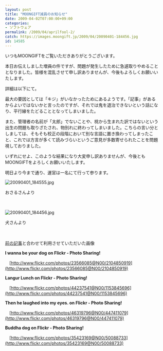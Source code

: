```yaml
---
layout: post
title: "MOONGIFT減員のお知らせ"
date: 2009-04-02T07:00:00+09:00
categories:
- ソフトウェア
permalink: /2009/04/aprilfool-2/
catch: https://images.moongift.jp/2009/04/20090401-184456.jpg
id: 14585
---
```

いつもMOONGIFTをご覧いただきありがとうございます。

  

本日お伝えしました増員の件ですが、問題が発生したために急遽取りやめることとなりました。皆様を混乱させて申し訳ありませんが、今後もよろしくお願いいたします。

  

詳細は以下にて。

  
<!--more-->

最大の要因としては「キジ」がいなかったためにあるようです。「記事」があるからよいではないかと言ったのですが、それでは鬼を退治できないという話になり、平行線をたどることとなってしまいました。

  

また、管理者の名前が「太郎」でないことや、桃から生まれた訳ではないという出生の問題も取りざたされ、物別れに終わってしまいました。こちらの言い分としましては、そもそも校正の段階において別な言語に置き換わってしまったこと、これでは方言が多くて読みづらいというご意見が多数寄せられたことを問題視しておりました。

  

いずれにせよ、このような結果になり大変申し訳ありませんが、今後ともMOONGIFTをよろしくお願いいたします。

  

明日より今まで通り、運営は一名にて行って参ります。

  

![20090401_184555.jpg](https://images.moongift.jp/2009/04/20090401-184555.jpg)  
  
おさるさんより

  

　

  

![20090401_184456.jpg](https://images.moongift.jp/2009/04/20090401-184456.jpg)  
  
犬さんより

  

　

  

[前の記事](http://www.moongift.jp/2009/04/aprilfool/)と合わせて利用させていただいた画像

  

**I wanna be your dog on Flickr - Photo Sharing!**  
  
　[http://www.flickr.com/photos/23566085@N00/2104850919](http://www.flickr.com/photos/23566085@N00/2104850919)

  

**Langur Lunch on Flickr - Photo Sharing!**  
  
　[http://www.flickr.com/photos/44237541@N00/1153845696](http://www.flickr.com/photos/44237541@N00/1153845696)

  

**Then he laughed into my eyes. on Flickr - Photo Sharing!**  
  
　[http://www.flickr.com/photos/46319796@N00/447411079](http://www.flickr.com/photos/46319796@N00/447411079)

  

**Buddha dog on Flickr - Photo Sharing!**  
  
　[http://www.flickr.com/photos/35423169@N00/50088733](http://www.flickr.com/photos/35423169@N00/50088733)

  
